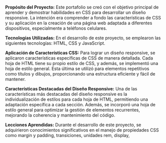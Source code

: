 **Propósito del Proyecto:**
Este portafolio se creó con el objetivo principal de aprender y demostrar habilidades en CSS para desarrollar un diseño responsive. La intención era comprender a fondo las características de CSS y su aplicación en la creación de una página web adaptada a diferentes dispositivos, especialmente a teléfonos celulares.

**Tecnologías Utilizadas:**
En el desarrollo de este proyecto, se emplearon las siguientes tecnologías: HTML, CSS y JavaScript.

**Aplicación de Características CSS:**
Para lograr un diseño responsive, se aplicaron características específicas de CSS de manera detallada. Cada hoja de HTML tiene su propio estilo de CSS, y además, se implementó una hoja de estilo general. Esta última se utilizó para elementos repetitivos como títulos y dibujos, proporcionando una estructura eficiente y fácil de mantener.

**Características Destacadas del Diseño Responsive:**
Una de las características más destacadas del diseño responsive es la individualización de estilos para cada hoja de HTML, permitiendo una adaptación específica a cada sección. Además, se incorporó una hoja de estilo general para optimizar la gestión de elementos recurrentes, mejorando la coherencia y mantenimiento del código.

**Lecciones Aprendidas:**
Durante el desarrollo de este proyecto, se adquirieron conocimientos significativos en el manejo de propiedades CSS como margin y padding, transiciones, unidades rem, display, 

